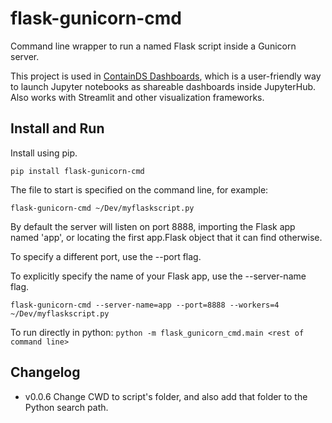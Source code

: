# flask-gunicorn-cmd

Command line wrapper to run a named Flask script inside a Gunicorn server.

This project is used in [ContainDS Dashboards](https://github.com/ideonate/cdsdashboards), which is a user-friendly 
way to launch Jupyter notebooks as shareable dashboards inside JupyterHub. Also works with Streamlit and other 
visualization frameworks.

## Install and Run

Install using pip.

```
pip install flask-gunicorn-cmd
```

The file to start is specified on the command line, for example:

```
flask-gunicorn-cmd ~/Dev/myflaskscript.py
```

By default the server will listen on port 8888, importing the Flask app named 'app', or locating the first app.Flask 
object that it can find otherwise.

To specify a different port, use the --port flag.

To explicitly specify the name of your Flask app, use the --server-name flag.

```
flask-gunicorn-cmd --server-name=app --port=8888 --workers=4 ~/Dev/myflaskscript.py
```

To run directly in python: `python -m flask_gunicorn_cmd.main <rest of command line>`

## Changelog

- v0.0.6 Change CWD to script's folder, and also add that folder to the Python search path.
